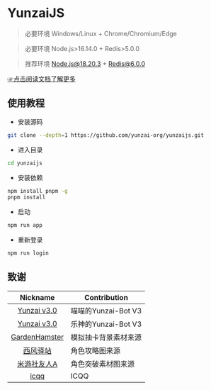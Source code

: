 # YunzaiJS

> 必要环境 Windows/Linux + Chrome/Chromium/Edge

> 必要环境 Node.js>16.14.0 + Redis>5.0.0

> 推荐环境 Node.js@18.20.3 + Redis@6.0.0

[☞点击阅读文档了解更多](https://yunzai-org.github.io/docs/)

## 使用教程

- 安装源码

```sh
git clone --depth=1 https://github.com/yunzai-org/yunzaijs.git
```

- 进入目录

```sh
cd yunzaijs
```

- 安装依赖

```sh
npm install pnpm -g
pnpm install
```

- 启动

```sh
npm run app
```

- 重新登录

```sh
npm run login
```

## 致谢

|                           Nickname                            | Contribution         |
| :-----------------------------------------------------------: | -------------------- |
| [Yunzai v3.0](https://github.com/yoimiya-kokomi/Miao-Yunzai)  | 喵喵的Yunzai-Bot V3  |
|      [Yunzai v3.0](https://gitee.com/le-niao/Yunzai-Bot)      | 乐神的Yunzai-Bot V3  |
| [GardenHamster](https://github.com/GardenHamster/GenshinPray) | 模拟抽卡背景素材来源 |
|    [西风驿站](https://bbs.mihoyo.com/ys/collection/839181)    | 角色攻略图来源       |
|  [米游社友人A](https://bbs.mihoyo.com/ys/collection/428421)   | 角色突破素材图来源   |
|            [icqq](https://github.com/icqqjs/icqq)             | ICQQ                 |
